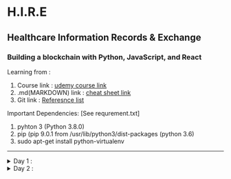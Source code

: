 # H.I.R.E
## Healthcare Information Records & Exchange
### Building a blockchain  with Python, JavaScript, and React
Learning from : 
1. Course link :
	[udemy course link](https://www.udemy.com/course/python-js-react-blockchain/learn/lecture/16601462#overview) 
2. .md(MARKDOWN) link :
	[cheat sheet link](https://www.udemy.com/course/python-js-react-blockchain/learn/lecture/16601462#overview)
3. Git link :
	[Referesnce list]()

Important Dependencies: [See requrement.txt]
1. pyhton 3 (Python 3.8.0)
2. pip (pip 9.0.1 from /usr/lib/python3/dist-packages (python 3.6)
3. sudo apt-get install python-virtualenv
<hr>

<details><summary>Day 1 :</summary><br>
1. complete till ***Section 3*** :<br>
	***Section 1 *** : **Introduction**  || *completed* <br>
	***Section 2 *** : **Python Fundamentals** || *completed* <br>
	***Section 3 *** : **Start the Blockchain Application** || *in-completed* <br>
  
  1.  **Lecture 16.** The Blockchain and Block class :
				```
				$ mkdir HIRE
				$ touch blockchain.py
				$ touch block.py
				``` <br>
  
	  note: 
					keep the documentations upto date ( use docstring [comment vs docstring](https://stackoverflow.com/questions/19074745/docstrings-vs-comments) )

**Highlight:**
1. The blockchain is list of blocks where each block represents a unit of storage for data. The list is called a chain because each block references the block before it, creating (chain) links between between blocks. In a blockchain that supports a cryptocurrency, blocks store transactions.
2. A python module is a file that contains various Python definitions and statements. For example, the block.py file serves as the block module for the project. The __name__ value in Python reflects the name of the module it's used within, except when the file is directly executed. When a file is directly executed the __name__ value becomes '__main__'.
3. Mining blocks refers to the process of running a computationally expensive algorithm in order to create new blocks for the blockchain. We'll expand on this in the section on Proof of Work.
4. The genesis block is the first block in the blockchain. Since all blocks must reference the block that came before it, the genesis block serves as a hardcoded starter block for the chain.
5. A hashing algorithm generates a unique output for every unique output. In the case of this project, we're using the sha-256 algorithm, which produces a unique 256 character hash in binary, and a 64 character hash in hexadecimal.
6. Encoding is the process of converting data into a particular format (such as the utf-8 format). For example, encoding a string in utf-8, would produce the equivalent byte string in utf-8 characters. Decoding converts the encoded data back into its original form.
7. A lambda in python is a function that can be declared inline. In the project so far, we've used it for the map() method which can transform a list into a new list. The map function's first parameter is a lambda, which defines how to transform each item in the original list to produce the new list. 


**Block.py**

```python
GENESIS_DATA = {
    'last_hash': 0 ,
    'data':'genesis'
    }

class Block :
	def __init__(self, last_hash, data):
		self.timestamp = self.set_timestamp()
		self.last_hash = last_hash  
		self.data = data  
		self.hash = self.get_hash()  
	def genesis() :
	def get_timestamp(self):
	def get_hash(self):
 ```
 
**Blockchain.py**
```python
  
		class Blockchain :
		    def __init__(self):
		        self.chain = [Block.genesis()]

		    def add_block(self,data) :
		        self.chain.append(Block( self.chain[len(self.chain)-1].hash , data))

```
                 
</details>


<details><summary>Day 2 :</summary><br>
	
1. complete till ***Section 6*** :<br>
	***Section 4 *** : ** Test the Application**  || *in-completed* <br>
	***Section 5 *** : **Proof of work** || *in-completed* <br>
	***Section 6 *** : **Preparing the Blockchain for Collaboration** || *in-completed* <br>

### Section 4

<details><summary>4 :</summary><br>

```bash

  pip3 search pytest(5.2.1)

```

  Steps::
  	1. create a ***virtual envirnment*** for the current project
        ```bash
        python3 -m venv blockchain-env

        ```

        this will create avirtual evnv.
        NOTE::
        	<p>IF error:Error: Command '['/home/fmr/projects/ave/venv/bin/python3.4', '-Im', 'ensurepip', '--upgrade', '--default-pip']' returned non-zero exit status 1</p>
        	[resolve ::link](https://stackoverflow.com/questions/24123150/pyvenv-3-4-returned-non-zero-exit-status-1)
        	```
    2. Start the blockchain-env:
    	```console
    	$	source blockchian-env/bin/activate
    	```
		[ERROR-Window] 
    	TO CHECK whether you are in the virtual env use::
    	```CONSOLE
    	$	echo $VIRTUAL_ENV
    	``` this will print the path
    3. Install pytest (5.1.2)
    	```
    	$	pip3 install pytest==5.1.2
    	``` 
    4. Automate the dependency donload using **requirement.txt**
    5. execute the package using ::

	```bash

	!this will call the module backend then blockchian
	python3 -m backend.blockchain.blockchain
	
	```

	6. create a tests file --> test_block.py , test_blockchain.py

	7. run the tests

	```bash

	python3 -m pytest backend/tests

	```

**Hilights :**

1. A virtual environment allows you to create an isolated space where your project (or a group of projects) can install its external packages. This is especially helpful when you're managing multiple projects on your machine. Often, external packages update their classes and methods when new versions are released. However, separate virtual environments can have different versions of the same package installed - that way, each project can rely on the versions of their dependencies to stay consistent.
2. A package in python allows you to group together related modules. To create a package, create a directory with an __init__.py file. Python will then recognize the directory as a package, allowing you to import modules contained in that package with a dot syntax. For example, the blockchain/ directory contains both __init__.py and block.py. This allows other files to import the block module with blockchain.block.
3. The general approach to tests is to create a series of assert statements that verify whether or not a value is equal to some other value.

</details>

### SECTION 5 :

<details><summary>5:</summary><br>

**Steps**::
1. 


</details>

## test_block.py 

```python
def test_block():
    last_block = Block.genesis()
    data = 'tets-data'
    new_block = Block(last_block.hash,data)

    assert isinstance(last_block, Block)
    assert new_block.data == data
    assert new_block.last_hash == last_block.hash

def test_genesis():
    genesis = Block.genesis()
    assert isinstance(genesis, Block)
    assert genesis.last_hash == GENESIS_DATA['last_hash']
    assert genesis.data == GENESIS_DATA['data']
```

## test_blockchain.py 

```python
def test_blockchain_instance():
    blockchain =Blockchain()
    assert blockchain.chain[0].data == GENESIS_DATA['data']

def test_add_block():
    blockchain =Blockchain()
    data = "test data"
    blockchain.add_block(data)

    assert blockchain.chain[-1].data == data
    assert blockchain.chain[-2].hash == blockchain.chain[-1].last_hash
```

### Activate the virtual envirnment

```bash

source HIRE-env/bin/ativate
. HIRE-env/bin/activate

```

### Install all packages

```bash

pip3 install -r requirements.txt

```

### Run the tests

Make sure to activate the virtual environment.

```bash

pyhton3 -m pytest backend/test

```
